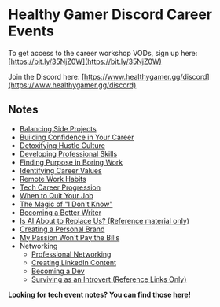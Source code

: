 # Healthy Gamer Discord Career Events

To get access to the career workshop VODs, sign up here: [https://bit.ly/35NjZ0W](https://bit.ly/35NjZ0W)

Join the Discord here: [https://www.healthygamer.gg/discord](https://www.healthygamer.gg/discord)

## Notes

- [Balancing Side Projects](./Balancing%20Side%20Projects)
- [Building Confidence in Your Career](Balancing%20Side%20Projects)
- [Detoxifying Hustle Culture](./Detoxifying%20Hustle%20Culture)
- [Developing Professional Skills](./Developing%20Professional%20Skills)
- [Finding Purpose in Boring Work](./Finding%20Purpose%20in%20Boring%20Work)
- [Identifying Career Values](./Identifying%20Career%20Values)
- [Remote Work Habits](./Remote%20Work%20Habits)
- [Tech Career Progression](./Tech%20Career%20Progression)
- [When to Quit Your Job](./When%20to%20Quit%20Your%20Job)
- [The Magic of "I Don't Know"](./magic-of-i-dont-know)
- [Becoming a Better Writer](./Becoming%20a%20Better%20Writer)
- [Is AI About to Replace Us? (Reference material only)](./AI%20References)
- [Creating a Personal Brand](./Personal%20Branding)
- [My Passion Won't Pay the Bills](./Passion%20Doesnt%20Pay%20the%20Bills)
- Networking
  - [Professional Networking](./networkinig/Professional%20Networking)
  - [Creating LinkedIn Content](./networkinig/Creating%20LinkedIn%20Content)
  - [Becoming a Dev](./Become%20a%20Dev)
  - [Surviving as an Introvert (Reference Links Only)](./Surviving%20as%20an%20Introvert.md)

**Looking for tech event notes? You can find those [here](https://healthygamer.github.io/CodingEvents/)!**
